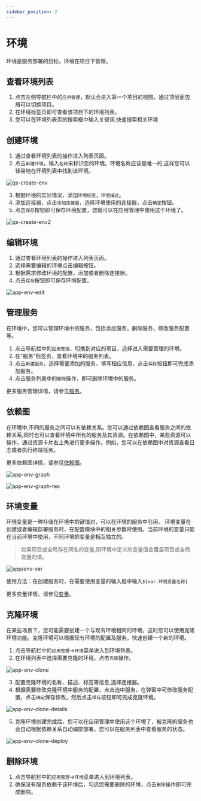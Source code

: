 ```yaml
---
sidebar_position: 2
---
```


# 环境

环境是服务部署的目标。环境在项目下管理。

## 查看环境列表

1. 点击左侧导航栏中的`应用管理`，默认会进入第一个项目的视图。通过顶层面包屑可以切换项目。
2. 在环境标签页即可查看该项目下的环境列表。
3. 您可以在环境列表页的搜索框中输入关键词,快速搜索相关环境

## 创建环境

1. 通过查看环境列表的操作进入列表页面。
2. 点击`新建环境`，输入`名称`来标识您的环境。环境名称应该是唯一的,这样您可以轻易地在环境列表中找到该环境。

![qs-create-env](/img/v0.3.0/quickstart/qs-create-env.png)

3. 根据环境的实际情况，添加`环境标签`，`环境描述`。
4. 添加连接器，点击`添加连接器`，选择环境使用的连接器，点击`确定`按钮。
5. 点击`保存`按钮即可保存环境配置，您就可以在应用管理中使用这个环境了。

![qs-create-env2](/img/v0.3.0/quickstart/qs-create-env2.png)

## 编辑环境

1. 通过查看环境列表的操作进入列表页面。
2. 选择需要编辑的环境点击编辑按钮。
3. 根据需求修改环境的配置，添加或者删除连接器。
4. 点击`保存`按钮即可保存环境配置。

![app-env-edit](/img/v0.3.0/application/environment/app-env-edit.png)

## 管理服务

在环境中，您可以管理环境中的服务，包括添加服务，删除服务，修改服务配置等。
1. 点击导航栏中的`应用管理`，切换到对应的项目，选择进入需要管理的环境。
2. 在"服务"标签页，查看环境中的服务列表。
3. 点击`新建服务`，选择需要添加的服务，填写相应信息，点击`保存`按钮即可完成添加服务。
5. 点击服务列表中的`删除`操作，即可删除环境中的服务。

更多服务管理详情，请参见[服务](/application/service)。

## 依赖图

在环境中,不同的服务之间可以有依赖关系。您可以通过依赖图查看服务之间的依赖关系,同时也可以查看环境中所有的服务及其资源。在依赖图中，某些资源可以操作，通过资源卡片右上角进行更多操作。例如，您可以在依赖图中对资源查看日志或者执行终端任务。

更多依赖图详情，请参见[依赖图](/application/graph)。

![app-env-graph](/img/v0.3.0/application/environment/app-env-graph.png)

![app-env-graph-res](/img/v0.3.0/application/environment/app-env-graph-res.png)

## 环境变量

环境变量是一种存储在环境中的键值对，可以在环境的服务中引用。 环境变量在创建或者编辑部署服务时，在配置模块中的相关参数时使用。当前环境的变量只能在当前环境中使用，不同环境的变量是相互独立的。
> 如果项目或全局存在同名的变量,则环境中定义的变量值会覆盖项目或全局变量的值。

![app/env-var](/img/v0.3.0/application/environment/app-env-var.png)

使用方法：在创建服务时，在需要使用变量的输入框中输入`${var.环境变量名称}`

更多变量详情，请参见[变量](/operation/variable)。

## 克隆环境

在某些场景下，您可能需要创建一个与现有环境相同的环境，这时您可以使用克隆环境功能。克隆环境可以根据现有环境的配置及服务，快速创建一个新的环境。
1. 点击导航栏中的`应用管理`->`环境`菜单进入到环境列表。
2. 在环境列表中选择需要克隆的环境，点击`克隆`操作。

![app-env-clone](/img/v0.3.0/application/environment/app-env-clone.png)

3. 配置克隆环境的名称、描述、标签等信息,选择连接器。
4. 根据需要修改克隆环境中服务的配置，点击选中服务，在弹窗中可修改服务配置，点击`确定`保存修改，然后点击`保存`按钮即可完成克隆环境。

![app-env-clone-details](/img/v0.3.0/application/environment/app-env-clone-details.png)

5. 克隆环境创建完成后，您可以在应用管理中使用这个环境了，被克隆的服务也会自动根据依赖关系自动编排部署，您可以在服务列表中查看服务的状态。

![app-env-clone-deploy](/img/v0.3.0/application/environment/app-env-clone-deploy.png)

## 删除环境

1. 点击导航栏中的`应用管理`->`环境`菜单进入到环境列表。
2. 确保没有服务依赖于该环境后，勾选您需要删除的环境，点击`删除`操作即可完成删除。
